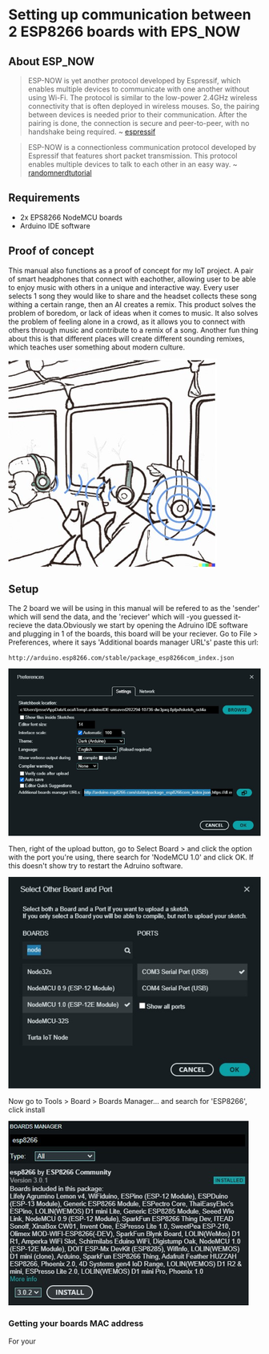 # Setting up communication between 2 ESP8266 boards with EPS_NOW

## About ESP_NOW

> ESP-NOW is yet another protocol developed by Espressif, which enables multiple devices to communicate with one another without using Wi-Fi. The protocol is similar to the low-power 2.4GHz wireless connectivity that is often deployed in wireless mouses. So, the pairing between devices is needed prior to their communication. After the pairing is done, the connection is secure and peer-to-peer, with no handshake being required.
> ~ [espressif](https://www.espressif.com/en/products/software/esp-now/overview/)

> ESP-NOW is a connectionless communication protocol developed by Espressif that features short packet transmission. This protocol enables multiple devices to talk to each other in an easy way.
> ~ [randomnerdtutorial](https://randomnerdtutorials.com/esp-now-esp32-arduino-ide/)

## Requirements
- 2x EPS8266 NodeMCU boards
- Arduino IDE software

## Proof of concept
This manual also functions as a proof of concept for my IoT project. A pair of smart headphones that connect with eachother, allowing user to be able to enjoy music with others in a unique and interactive way. Every user selects 1 song they would like to share and the headset collects these song withing a certain range, then an AI creates a remix. This product solves the problem of boredom, or lack of ideas when it comes to music. It also solves the problem of feeling alone in a crowd, as it allows you to connect with others through music and contribute to a remix of a song. Another fun thing about this is that different places will create different sounding remixes, which teaches user something about modern culture.

![Sketch of concept](https://github.com/JeffTC72/Iot-manual/blob/main/resources/img/concept_sketch.jpg)

## Setup
The 2 board we will be using in this manual will be refered to as the 'sender' which will send the data, and the 'reciever' which will -you guessed it- recieve the data.Obviously we start by opening the Adruino IDE software and plugging in 1 of the boards, this board will be your reciever. Go to File > Preferences, where it says 'Additional boards manager URL's' paste this url:
```
http://arduino.esp8266.com/stable/package_esp8266com_index.json
```

![Preferences example](https://github.com/JeffTC72/Iot-manual/blob/main/resources/img/setup1.jpg)

Then, right of the upload button, go to Select Board > and click the option with the port you're using, there search for 'NodeMCU 1.0' and click OK.
If this doesn't show try to restart the Adruino software.

![Board example](https://github.com/JeffTC72/Iot-manual/blob/main/resources/img/setup2.jpg)

Now go to Tools > Board > Boards Manager... and search for 'ESP8266', click install

![Board example](https://github.com/JeffTC72/Iot-manual/blob/main/resources/img/setup3.jpg)

### Getting your boards MAC address

For your 

